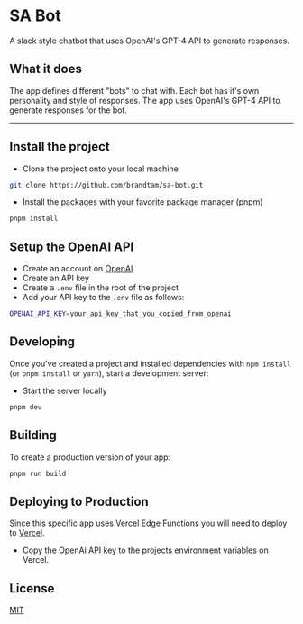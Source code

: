 # SA Bot

A slack style chatbot that uses OpenAI's GPT-4 API to generate responses.

## What it does

The app defines different "bots" to chat with. Each bot has it's own personality and style of responses. The app uses OpenAI's GPT-4 API to generate responses for the bot.

---

## Install the project

- Clone the project onto your local machine

```bash
git clone https://github.com/brandtam/sa-bot.git
```

- Install the packages with your favorite package manager (pnpm)

```bash
pnpm install
```

## Setup the OpenAI API

- Create an account on [OpenAI](https://platform.openai.com/)
- Create an API key
- Create a `.env` file in the root of the project
- Add your API key to the `.env` file as follows:

```bash
OPENAI_API_KEY=your_api_key_that_you_copied_from_openai
```

## Developing

Once you've created a project and installed dependencies with `npm install` (or `pnpm install` or `yarn`), start a development server:

- Start the server locally

```bash
pnpm dev
```

## Building

To create a production version of your app:

```bash
pnpm run build
```

## Deploying to Production

Since this specific app uses Vercel Edge Functions you will need to deploy to [Vercel](https://www.vercel.com).

- Copy the OpenAi API key to the projects environment variables on Vercel.

## License

[MIT](LICENSE.md)
